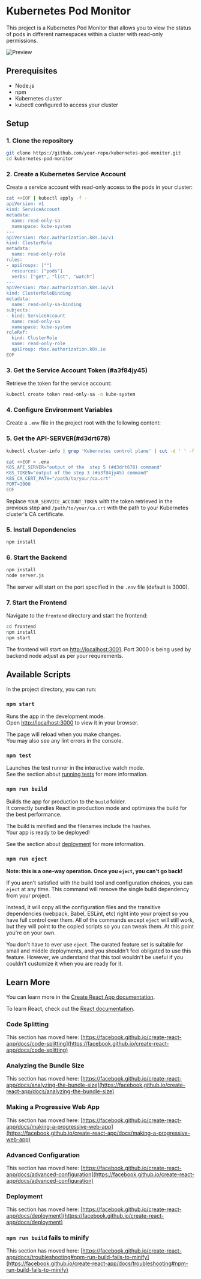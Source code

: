 # Kubernetes Pod Monitor

This project is a Kubernetes Pod Monitor that allows you to view the status of pods in different namespaces within a cluster with read-only permissions.

![Preview](https://i.postimg.cc/FKHyFx7Q/i-Screen-Shoter-Google-Chrome-25020195217-AM.jpg)

## Prerequisites

- Node.js
- npm
- Kubernetes cluster
- kubectl configured to access your cluster

## Setup

### 1. Clone the repository

```sh
git clone https://github.com/your-repo/kubernetes-pod-monitor.git
cd kubernetes-pod-monitor
```

### 2. Create a Kubernetes Service Account

Create a service account with read-only access to the pods in your cluster:

```sh
cat <<EOF | kubectl apply -f -
apiVersion: v1
kind: ServiceAccount
metadata:
  name: read-only-sa
  namespace: kube-system
---
apiVersion: rbac.authorization.k8s.io/v1
kind: ClusterRole
metadata:
  name: read-only-role
rules:
- apiGroups: [""]
  resources: ["pods"]
  verbs: ["get", "list", "watch"]
---
apiVersion: rbac.authorization.k8s.io/v1
kind: ClusterRoleBinding
metadata:
  name: read-only-sa-binding
subjects:
- kind: ServiceAccount
  name: read-only-sa
  namespace: kube-system
roleRef:
  kind: ClusterRole
  name: read-only-role
  apiGroup: rbac.authorization.k8s.io
EOF
```

### 3. Get the Service Account Token (#a3f84jy45)

Retrieve the token for the service account:

```sh
kubectl create token read-only-sa -n kube-system
```

### 4. Configure Environment Variables

Create a `.env` file in the project root with the following content:

### 5. Get the API-SERVER(#d3drt678)

```sh
kubectl cluster-info | grep 'Kubernetes control plane' | cut -d ' ' -f 7
```

```sh
cat <<EOF > .env
K8S_API_SERVER="output of the  step 5 (#d3drt678) command"
K8S_TOKEN="output of the step 3 (#a3f84jy45) command"
K8S_CA_CERT_PATH="/path/to/your/ca.crt"
PORT=3000
EOF
```

Replace `YOUR_SERVICE_ACCOUNT_TOKEN` with the token retrieved in the previous step and `/path/to/your/ca.crt` with the path to your Kubernetes cluster's CA certificate.

### 5. Install Dependencies

```sh
npm install
```

### 6. Start the Backend

```sh
npm install
node server.js
```

The server will start on the port specified in the `.env` file (default is 3000).

### 7. Start the Frontend

Navigate to the `frontend` directory and start the frontend:

```sh
cd frontend
npm install
npm start
```

The frontend will start on [http://localhost:3001](http://localhost:3001). Port 3000 is being used by backend node adjust as per your requirements.

## Available Scripts

In the project directory, you can run:

### `npm start`

Runs the app in the development mode.\
Open [http://localhost:3000](http://localhost:3000) to view it in your browser.

The page will reload when you make changes.\
You may also see any lint errors in the console.

### `npm test`

Launches the test runner in the interactive watch mode.\
See the section about [running tests](https://facebook.github.io/create-react-app/docs/running-tests) for more information.

### `npm run build`

Builds the app for production to the `build` folder.\
It correctly bundles React in production mode and optimizes the build for the best performance.

The build is minified and the filenames include the hashes.\
Your app is ready to be deployed!

See the section about [deployment](https://facebook.github.io/create-react-app/docs/deployment) for more information.

### `npm run eject`

**Note: this is a one-way operation. Once you `eject`, you can't go back!**

If you aren't satisfied with the build tool and configuration choices, you can `eject` at any time. This command will remove the single build dependency from your project.

Instead, it will copy all the configuration files and the transitive dependencies (webpack, Babel, ESLint, etc) right into your project so you have full control over them. All of the commands except `eject` will still work, but they will point to the copied scripts so you can tweak them. At this point you're on your own.

You don't have to ever use `eject`. The curated feature set is suitable for small and middle deployments, and you shouldn't feel obligated to use this feature. However, we understand that this tool wouldn't be useful if you couldn't customize it when you are ready for it.

## Learn More

You can learn more in the [Create React App documentation](https://facebook.github.io/create-react-app/docs/getting-started).

To learn React, check out the [React documentation](https://reactjs.org/).

### Code Splitting

This section has moved here: [https://facebook.github.io/create-react-app/docs/code-splitting](https://facebook.github.io/create-react-app/docs/code-splitting)

### Analyzing the Bundle Size

This section has moved here: [https://facebook.github.io/create-react-app/docs/analyzing-the-bundle-size](https://facebook.github.io/create-react-app/docs/analyzing-the-bundle-size)

### Making a Progressive Web App

This section has moved here: [https://facebook.github.io/create-react-app/docs/making-a-progressive-web-app](https://facebook.github.io/create-react-app/docs/making-a-progressive-web-app)

### Advanced Configuration

This section has moved here: [https://facebook.github.io/create-react-app/docs/advanced-configuration](https://facebook.github.io/create-react-app/docs/advanced-configuration)

### Deployment

This section has moved here: [https://facebook.github.io/create-react-app/docs/deployment](https://facebook.github.io/create-react-app/docs/deployment)

### `npm run build` fails to minify

This section has moved here: [https://facebook.github.io/create-react-app/docs/troubleshooting#npm-run-build-fails-to-minify](https://facebook.github.io/create-react-app/docs/troubleshooting#npm-run-build-fails-to-minify)
